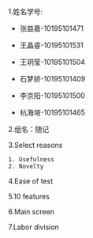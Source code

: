 1.姓名学号:

- 张益嘉-10195101471
- 王晶睿-10195101531

- 王玥莹-10195101504
- 石梦娇-10195101409
- 李京阳-10195101500
- 杭海培-10195101465

2.组名：随记

3.Select reasons

 	1. Usefulness
 	2. Novelty

4.Ease of test

5.10 features

6.Main screen

7.Labor division